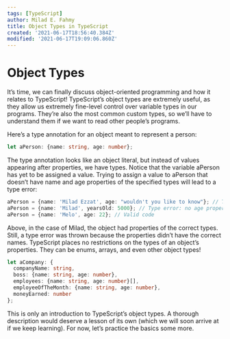 ```yaml
---
tags: [TypeScript]
author: Milad E. Fahmy
title: Object Types in TypeScript
created: '2021-06-17T18:56:40.384Z'
modified: '2021-06-17T19:09:06.860Z'
---
```


# Object Types 
It’s time, we can finally discuss object-oriented programming and how it relates to TypeScript! TypeScript’s object types are extremely useful, as they allow us extremely fine-level control over variable types in our programs. They’re also the most common custom types, so we’ll have to understand them if we want to read other people’s programs.

Here’s a type annotation for an object meant to represent a person:

```ts
let aPerson: {name: string, age: number};
```
The type annotation looks like an object literal, but instead of values appearing after properties, we have types. Notice that the variable aPerson has yet to be assigned a value. Trying to assign a value to aPerson that doesn’t have name and age properties of the specified types will lead to a type error:

```ts
aPerson = {name: 'Milad Ezzat', age: "wouldn't you like to know"}; // Type error: age property has the wrong type.
aPerson = {name: 'Milad', yearsOld: 5000}; // Type error: no age property. 
aPerson = {name: 'Melo', age: 22}; // Valid code
```

Above, in the case of Milad, the object had properties of the correct types. Still, a type error was thrown because the properties didn’t have the correct names.
TypeScript places no restrictions on the types of an object’s properties. They can be enums, arrays, and even other object types!

```ts
let aCompany: {
  companyName: string, 
  boss: {name: string, age: number}, 
  employees: {name: string, age: number}[], 
  employeeOfTheMonth: {name: string, age: number},  
  moneyEarned: number
};
```

This is only an introduction to TypeScript’s object types. A thorough description would deserve a lesson of its own (which we will soon arrive at if we keep learning). For now, let’s practice the basics some more.
